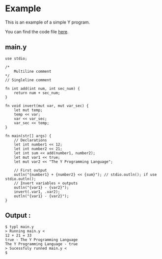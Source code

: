 # Example
This is an example of a simple Y program.

You can find the code file [here](https://github.com/the-ylang/y/blob/main/main.y).

## main.y

```
use stdio;

/*
	Multiline comment
*/
// Singleline comment

fn int add(int num, int sec_num) {
	return num + sec_num;
}

fn void invert(mut var, mut var_sec) {
	let mut temp;
	temp << var;
	var << var_sec;
	var_sec << temp;
}

fn main(str[] args) {
	// Declarations
	let int number1 << 12;
	let int number2 << 21;
	let int sum << add(number1, number2);
	let mut var1 << true;
	let mut var2 << "The Y Programming Language";

	// First output
	outln("{number1} + {number2} << {sum}"); // stdio.outln(); if use stdio.outln();
	// Invert variables + outputs
	outln("{var1} - {var2}");
	invert(.var1, .var2);
	outln("{var1} - {var2}");
}
```

## Output :
```
$ typl main.y
> Running main.y <
12 + 21 = 33
true - The Y Programming Language
The Y Programming Language - true
> Sucessfuly runned main.y <
$ 
```
